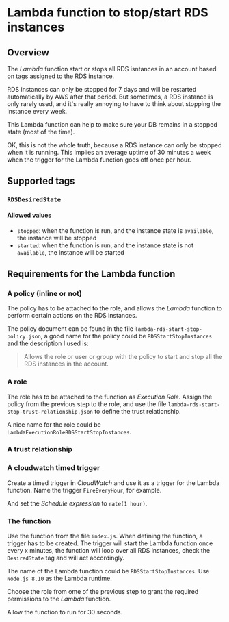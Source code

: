 # Lambda function to stop/start RDS instances

## Overview

The *Lambda* function start or stops all RDS isntances in an account based on
tags assigned to the RDS instance.

RDS instances can only be stopped for 7 days and will be restarted automatically
by AWS after that period. But sometimes, a RDS instance is only rarely used, and
it's really annoying to have to think about stopping the instance every week.

This Lambda function can help to make sure your DB remains in a stopped state
(most of the time).

OK, this is not the whole truth, because a RDS instance can only be stopped when
it is running. This implies an average uptime of 30 minutes a week when the
trigger for the Lambda function goes off once per hour.

## Supported tags

### `RDSDesiredState`

#### Allowed values

* `stopped`: when the function is run, and the instance state is `available`,
  the instance will be stopped
* `started`: when the function is run, and the instance state is not `available`,
  the instance will be started

## Requirements for the Lambda function

### A policy (inline or not)

The policy has to be attached to the role, and allows the *Lambda* function to
perform certain actions on the RDS instances.

The policy document can be found in the file `lambda-rds-start-stop-policy.json`, a good name for the policy could be `RDSStartStopInstances` and the description I used is:

> Allows the role or user or group with the policy to start and stop all the RDS instances in the account.

### A role 

The role has to be attached to the function as _Execution Role_. Assign the policy from the previous step to the role, and use the file `lambda-rds-start-stop-trust-relationship.json` to define the trust relationship.

A nice name for the role could be `LambdaExecutionRoleRDSStartStopInstances`.

### A trust relationship

### A cloudwatch timed trigger

Create a timed trigger in _CloudWatch_ and use it as a trigger for
the Lambda function. Name the trigger `FireEveryHour`, for example.

And set the _Schedule expression_ to `rate(1 hour)`.

### The function

Use the function from the file `index.js`. When defining the function, a trigger
has to be created. The trigger will start the Lambda function once every x minutes,
the function will loop over all RDS instances, check the `DesiredState` tag and
will act accordingly.

The name of the Lambda function could be `RDSStartStopInstances`. Use `Node.js 8.10`
as the Lambda runtime.

Choose the role from ome of the previous step to grant the required permissions
to the *Lambda* function.

Allow the function to run for 30 seconds.
